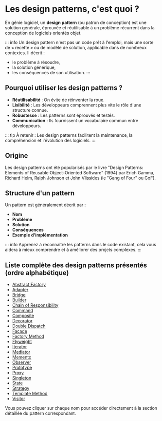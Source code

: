 # Les design patterns, c'est quoi ?

En génie logiciel, un **design pattern** (ou patron de conception) est une solution générale, éprouvée et réutilisable à un problème récurrent dans la conception de logiciels orientés objet.

::: info
Un design pattern n'est pas un code prêt à l'emploi, mais une sorte de « recette » ou de modèle de solution, applicable dans de nombreux contextes. Il décrit :
- le problème à résoudre,
- la solution générique,
- les conséquences de son utilisation.
:::

## Pourquoi utiliser les design patterns ?
- **Réutilisabilité** : On évite de réinventer la roue.
- **Lisibilité** : Les développeurs comprennent plus vite le rôle d'une structure connue.
- **Robustesse** : Les patterns sont éprouvés et testés.
- **Communication** : Ils fournissent un vocabulaire commun entre développeurs.

::: tip
À retenir : Les design patterns facilitent la maintenance, la compréhension et l'évolution des logiciels.
:::

## Origine
Les design patterns ont été popularisés par le livre "Design Patterns: Elements of Reusable Object-Oriented Software" (1994) par Erich Gamma, Richard Helm, Ralph Johnson et John Vlissides (le "Gang of Four" ou GoF).

## Structure d'un pattern
Un pattern est généralement décrit par :
- **Nom**
- **Problème**
- **Solution**
- **Conséquences**
- **Exemple d'implémentation**

::: info
Apprenez à reconnaître les patterns dans le code existant, cela vous aidera à mieux comprendre et à améliorer des projets complexes.
:::

## Liste complète des design patterns présentés (ordre alphabétique)

- [Abstract Factory](./3-creational.md#abstract-factory)
- [Adapter](./4-structural.md#adapter)
- [Bridge](./4-structural.md#bridge)
- [Builder](./3-creational.md#builder)
- [Chain of Responsibility](./5-behavioral.md#chain-of-responsibility)
- [Command](./5-behavioral.md#command)
- [Composite](./4-structural.md#composite)
- [Decorator](./4-structural.md#decorator)
- [Double Dispatch](./5-behavioral.md#double-dispatch)
- [Facade](./4-structural.md#facade)
- [Factory Method](./3-creational.md#factory-method)
- [Flyweight](./4-structural.md#flyweight)
- [Iterator](./5-behavioral.md#iterator)
- [Mediator](./5-behavioral.md#mediator)
- [Memento](./5-behavioral.md#memento)
- [Observer](./5-behavioral.md#observer)
- [Prototype](./3-creational.md#prototype)
- [Proxy](./4-structural.md#proxy)
- [Singleton](./3-creational.md#singleton)
- [State](./5-behavioral.md#state)
- [Strategy](./5-behavioral.md#strategy)
- [Template Method](./5-behavioral.md#template-method)
- [Visitor](./5-behavioral.md#visitor)

Vous pouvez cliquer sur chaque nom pour accéder directement à la section détaillée du pattern correspondant.
